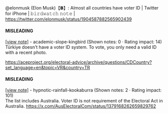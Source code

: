 @elonmusk (Elon Musk)【𝗕】: Almost all countries have voter ID | Twitter for iPhone | 𝚋𝚒𝚛𝚍𝚠𝚊𝚝𝚌𝚑 𝚗𝚘𝚝𝚎 | https://twitter.com/elonmusk/status/1904587882565902439

#### MISLEADING

[[view note]](https://x.com/i/birdwatch/n/1904780277664063561) - academic-slope-kingbird (Shown notes: 0 · Rating impact: 14)\
Türkiye doesn't have a voter ID system. To vote, you only need a valid ID with a recent photo.

https://aceproject.org/electoral-advice/archive/questions/CDCountry?set_language=en&topic=VR&country=TR


#### MISLEADING

[[view note]](https://x.com/i/birdwatch/n/1904734507099709467) - hypnotic-rainfall-kookaburra (Shown notes: 2 · Rating impact: 101)\
The list includes Australia. Voter ID is not requirement of the Electoral Act in Australia.
 https://x.com/AusElectoralCom/status/1379168262659829762

